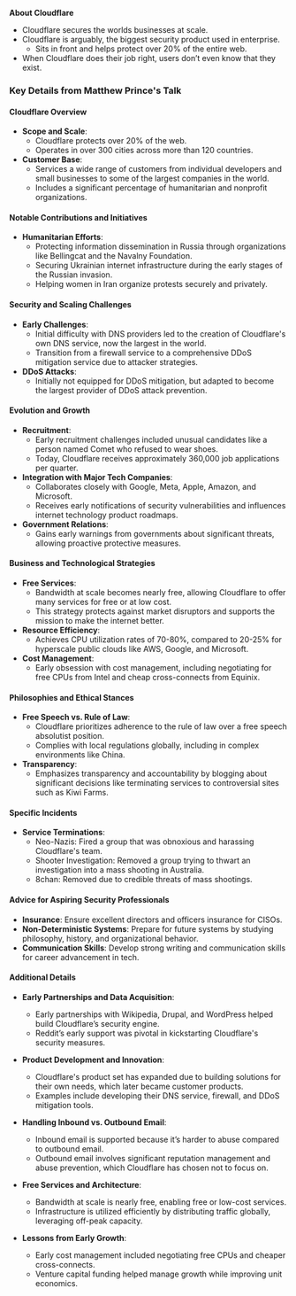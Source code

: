 

**About Cloudflare**
* Cloudflare secures the worlds businesses at scale.
* Cloudflare is arguably, the biggest security product used in enterprise.
  * Sits in front and helps protect over 20% of the entire web.
* When Cloudflare does their job right, users don’t even know that they exist.


### Key Details from Matthew Prince's Talk

#### Cloudflare Overview
- **Scope and Scale**: 
  - Cloudflare protects over 20% of the web.
  - Operates in over 300 cities across more than 120 countries.
- **Customer Base**:
  - Services a wide range of customers from individual developers and small businesses to some of the largest companies in the world.
  - Includes a significant percentage of humanitarian and nonprofit organizations.

#### Notable Contributions and Initiatives
- **Humanitarian Efforts**:
  - Protecting information dissemination in Russia through organizations like Bellingcat and the Navalny Foundation.
  - Securing Ukrainian internet infrastructure during the early stages of the Russian invasion.
  - Helping women in Iran organize protests securely and privately.

#### Security and Scaling Challenges
- **Early Challenges**:
  - Initial difficulty with DNS providers led to the creation of Cloudflare's own DNS service, now the largest in the world.
  - Transition from a firewall service to a comprehensive DDoS mitigation service due to attacker strategies.
- **DDoS Attacks**:
  - Initially not equipped for DDoS mitigation, but adapted to become the largest provider of DDoS attack prevention.

#### Evolution and Growth
- **Recruitment**:
  - Early recruitment challenges included unusual candidates like a person named Comet who refused to wear shoes.
  - Today, Cloudflare receives approximately 360,000 job applications per quarter.
- **Integration with Major Tech Companies**:
  - Collaborates closely with Google, Meta, Apple, Amazon, and Microsoft.
  - Receives early notifications of security vulnerabilities and influences internet technology product roadmaps.
- **Government Relations**:
  - Gains early warnings from governments about significant threats, allowing proactive protective measures.

#### Business and Technological Strategies
- **Free Services**:
  - Bandwidth at scale becomes nearly free, allowing Cloudflare to offer many services for free or at low cost.
  - This strategy protects against market disruptors and supports the mission to make the internet better.
- **Resource Efficiency**:
  - Achieves CPU utilization rates of 70-80%, compared to 20-25% for hyperscale public clouds like AWS, Google, and Microsoft.
- **Cost Management**:
  - Early obsession with cost management, including negotiating for free CPUs from Intel and cheap cross-connects from Equinix.

#### Philosophies and Ethical Stances
- **Free Speech vs. Rule of Law**:
  - Cloudflare prioritizes adherence to the rule of law over a free speech absolutist position.
  - Complies with local regulations globally, including in complex environments like China.
- **Transparency**:
  - Emphasizes transparency and accountability by blogging about significant decisions like terminating services to controversial sites such as Kiwi Farms.

#### Specific Incidents
- **Service Terminations**:
  - Neo-Nazis: Fired a group that was obnoxious and harassing Cloudflare's team.
  - Shooter Investigation: Removed a group trying to thwart an investigation into a mass shooting in Australia.
  - 8chan: Removed due to credible threats of mass shootings.

#### Advice for Aspiring Security Professionals
- **Insurance**: Ensure excellent directors and officers insurance for CISOs.
- **Non-Deterministic Systems**: Prepare for future systems by studying philosophy, history, and organizational behavior.
- **Communication Skills**: Develop strong writing and communication skills for career advancement in tech.

#### Additional Details
- **Early Partnerships and Data Acquisition**:
  - Early partnerships with Wikipedia, Drupal, and WordPress helped build Cloudflare’s security engine.
  - Reddit’s early support was pivotal in kickstarting Cloudflare's security measures.

- **Product Development and Innovation**:
  - Cloudflare's product set has expanded due to building solutions for their own needs, which later became customer products.
  - Examples include developing their DNS service, firewall, and DDoS mitigation tools.

- **Handling Inbound vs. Outbound Email**:
  - Inbound email is supported because it’s harder to abuse compared to outbound email.
  - Outbound email involves significant reputation management and abuse prevention, which Cloudflare has chosen not to focus on.

- **Free Services and Architecture**:
  - Bandwidth at scale is nearly free, enabling free or low-cost services.
  - Infrastructure is utilized efficiently by distributing traffic globally, leveraging off-peak capacity.

- **Lessons from Early Growth**:
  - Early cost management included negotiating free CPUs and cheaper cross-connects.
  - Venture capital funding helped manage growth while improving unit economics.